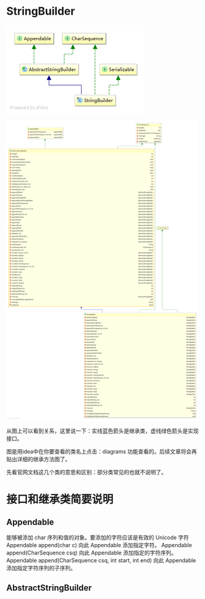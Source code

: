 # StringBuilder

![](/assets/lang/StringBuild接口和继承接口.png)

![](/assets/lang/StringBuild实现和继承的方法.png)

从图上可以看到关系，这里说一下：实线蓝色箭头是继承类，虚线绿色箭头是实现接口。

图是用idea中在你要查看的类名上点击：diagrams 功能查看的。后续文章将会再贴出详细的继承方法图了。

先看官网文档这几个类的意思和区别：部分类常见的也就不说明了。

# 接口和继承类简要说明
## Appendable
能够被添加 char 序列和值的对象。要添加的字符应该是有效的 Unicode 字符
Appendable append(char c) 
          向此 Appendable 添加指定字符。 
 Appendable append(CharSequence csq) 
          向此 Appendable 添加指定的字符序列。 
 Appendable append(CharSequence csq, int start, int end) 
          向此 Appendable 添加指定字符序列的子序列。 

## AbstractStringBuilder




